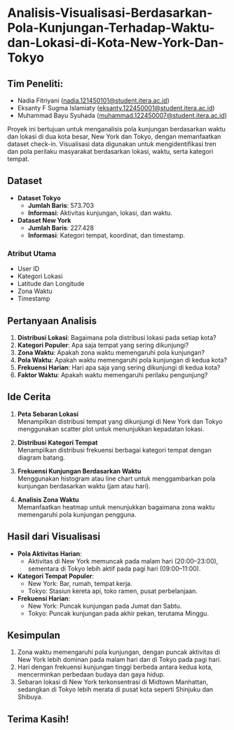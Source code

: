 # Analisis-Visualisasi-Berdasarkan-Pola-Kunjungan-Terhadap-Waktu-dan-Lokasi-di-Kota-New-York-Dan-Tokyo

## Tim Peneliti:
- Nadia Fitriyani ([nadia.121450101@student.itera.ac.id](mailto:nadia.121450101@student.itera.ac.id))
- Eksanty F Sugma Islamiaty ([eksanty.122450001@student.itera.ac.id](mailto:eksanty.122450001@student.itera.ac.id))
- Muhammad Bayu Syuhada ([muhammad.122450007@student.itera.ac.id](mailto:muhammad.122450007@student.itera.ac.id))

Proyek ini bertujuan untuk menganalisis pola kunjungan berdasarkan waktu dan lokasi di dua kota besar, New York dan Tokyo, dengan memanfaatkan dataset check-in. Visualisasi data digunakan untuk mengidentifikasi tren dan pola perilaku masyarakat berdasarkan lokasi, waktu, serta kategori tempat.

## Dataset

- **Dataset Tokyo**
  - **Jumlah Baris**: 573.703
  - **Informasi**: Aktivitas kunjungan, lokasi, dan waktu.
- **Dataset New York**
  - **Jumlah Baris**: 227.428
  - **Informasi**: Kategori tempat, koordinat, dan timestamp.

### Atribut Utama
- User ID
- Kategori Lokasi
- Latitude dan Longitude
- Zona Waktu
- Timestamp

## Pertanyaan Analisis

1. **Distribusi Lokasi**: Bagaimana pola distribusi lokasi pada setiap kota?
2. **Kategori Populer**: Apa saja tempat yang sering dikunjungi?
3. **Zona Waktu**: Apakah zona waktu memengaruhi pola kunjungan?
4. **Pola Waktu**: Apakah waktu memengaruhi pola kunjungan di kedua kota?
5. **Frekuensi Harian**: Hari apa saja yang sering dikunjungi di kedua kota?
6. **Faktor Waktu**: Apakah waktu memengaruhi perilaku pengunjung?

## Ide Cerita

1. **Peta Sebaran Lokasi**  
   Menampilkan distribusi tempat yang dikunjungi di New York dan Tokyo menggunakan scatter plot untuk menunjukkan kepadatan lokasi.

2. **Distribusi Kategori Tempat**  
   Menampilkan distribusi frekuensi berbagai kategori tempat dengan diagram batang.

3. **Frekuensi Kunjungan Berdasarkan Waktu**  
   Menggunakan histogram atau line chart untuk menggambarkan pola kunjungan berdasarkan waktu (jam atau hari).

4. **Analisis Zona Waktu**  
   Memanfaatkan heatmap untuk menunjukkan bagaimana zona waktu memengaruhi pola kunjungan pengguna.

## Hasil dari Visualisasi

- **Pola Aktivitas Harian**:  
  - Aktivitas di New York memuncak pada malam hari (20:00–23:00), sementara di Tokyo lebih aktif pada pagi hari (09:00–11:00).  
- **Kategori Tempat Populer**:  
  - New York: Bar, rumah, tempat kerja.  
  - Tokyo: Stasiun kereta api, toko ramen, pusat perbelanjaan.  
- **Frekuensi Harian**:  
  - New York: Puncak kunjungan pada Jumat dan Sabtu.  
  - Tokyo: Puncak kunjungan pada akhir pekan, terutama Minggu.  

## Kesimpulan

1. Zona waktu memengaruhi pola kunjungan, dengan puncak aktivitas di New York lebih dominan pada malam hari dan di Tokyo pada pagi hari.
2. Hari dengan frekuensi kunjungan tinggi berbeda antara kedua kota, mencerminkan perbedaan budaya dan gaya hidup.
3. Sebaran lokasi di New York terkonsentrasi di Midtown Manhattan, sedangkan di Tokyo lebih merata di pusat kota seperti Shinjuku dan Shibuya.

## Terima Kasih!

